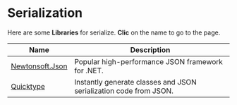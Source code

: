 # Serialization

Here are some **Libraries** for serialize. **Clic** on the name to go to the page.

|  **Name**           |  **Description**                                                    |
|---------------------|---------------------------------------------------------------------|
| [Newtonsoft.Json](https://github.com/JamesNK/Newtonsoft.Json)     | Popular high-performance JSON framework for .NET.                   |
| [Quicktype](https://app.quicktype.io/?l=cs)           | Instantly generate classes and JSON serialization code from JSON.   |
